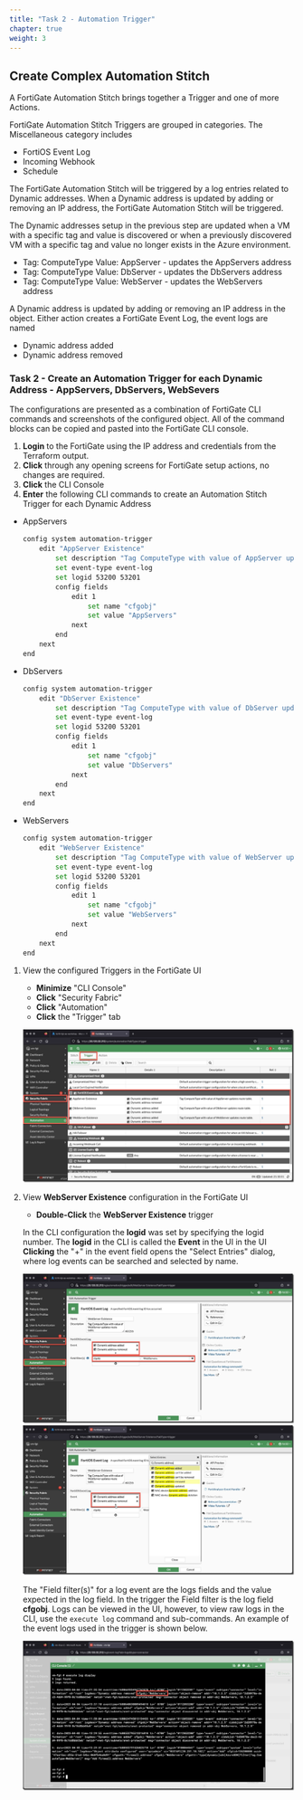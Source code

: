 ```yaml
---
title: "Task 2 - Automation Trigger"
chapter: true
weight: 3
---
```


## Create Complex Automation Stitch

A FortiGate Automation Stitch brings together a Trigger and one of more Actions.

FortiGate Automation Stitch Triggers are grouped in categories. The Miscellaneous category includes

* FortiOS Event Log
* Incoming Webhook
* Schedule

The FortiGate Automation Stitch will be triggered by a log entries related to Dynamic addresses. When a Dynamic address is updated by adding or removing an IP address, the FortiGate Automation Stitch will be triggered.

The Dynamic addresses setup in the previous step are updated when a VM with a specific tag and value is discovered or when a previously discovered VM with a specific tag and value no longer exists in the Azure environment.

* Tag: ComputeType Value: AppServer - updates the AppServers address
* Tag: ComputeType Value: DbServer - updates the DbServers address
* Tag: ComputeType Value: WebServer - updates the WebServers address

A Dynamic address is updated by adding or removing an IP address in the object. Either action creates a FortiGate Event Log, the event logs are named

* Dynamic address added
* Dynamic address removed

### Task 2 - Create an Automation Trigger for each Dynamic Address - AppServers, DbServers, WebSevers

The configurations are presented as a combination of FortiGate CLI commands and screenshots of the configured object.  All of the command blocks can be copied and pasted into the FortiGate CLI console.

1. **Login** to the FortiGate using the IP address and credentials from the Terraform output.
1. **Click** through any opening screens for FortiGate setup actions, no changes are required.
1. **Click** the CLI Console
1. **Enter** the following CLI commands to create an Automation Stitch Trigger for each Dynamic Address

* AppServers

    ```bash
    config system automation-trigger
        edit "AppServer Existence"
            set description "Tag ComputeType with value of AppServer updates route table."
            set event-type event-log
            set logid 53200 53201
            config fields
                edit 1
                    set name "cfgobj"
                    set value "AppServers"
                next
            end
        next
    end
    ```

* DbServers

    ```bash
    config system automation-trigger
        edit "DbServer Existence"
            set description "Tag ComputeType with value of DbServer updates route table."
            set event-type event-log
            set logid 53200 53201
            config fields
                edit 1
                    set name "cfgobj"
                    set value "DbServers"
                next
            end
        next
    end
    ```

* WebServers

    ```bash
    config system automation-trigger
        edit "WebServer Existence"
            set description "Tag ComputeType with value of WebServer updates route table."
            set event-type event-log
            set logid 53200 53201
            config fields
                edit 1
                    set name "cfgobj"
                    set value "WebServers"
                next
            end
        next
    end
    ```

1. View the configured Triggers in the FortiGate UI
    * **Minimize** "CLI Console"
    * **Click** "Security Fabric"
    * **Click** "Automation"
    * **Click** the "Trigger" tab

    ![complexstitchtask2-1](../images/complex_stitch_task2-01.jpg)

1. View **WebServer Existence** configuration in the FortiGate UI
    * **Double-Click** the **WebServer Existence** trigger

    In the CLI configuration the **logid** was set by specifying the logid number. The **logid** in the CLI is called the **Event** in the UI in the UI **Clicking** the "+" in the event field opens the "Select Entries" dialog, where log events can be searched and selected by name.

    ![complexstitchtask2-2](../images/complex_stitch_task2-02.jpg)
    ![complexstitchtask2-3](../images/complex_stitch_task2-03.jpg)

    The "Field filter(s)" for a log event are the logs fields and the value expected in the log field.  In the trigger the Field filter is the log field **cfgobj**. Logs can be viewed in the UI, however, to view raw logs in the CLI, use the `execute log` command and sub-commands. An example of the event logs used in the trigger is shown below.

    ![complexstitchtask2-4](../images/complex_stitch_task2-04.jpg)

